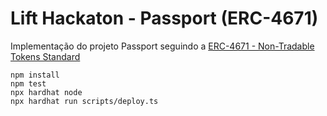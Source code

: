 # Lift Hackaton - Passport (ERC-4671)

Implementação do projeto Passport seguindo a [ERC-4671 - Non-Tradable Tokens Standard](https://eips.ethereum.org/EIPS/eip-4671)


```shell
npm install
npm test
npx hardhat node
npx hardhat run scripts/deploy.ts
```
